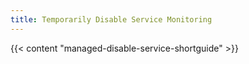 ```yaml
---
title: Temporarily Disable Service Monitoring
---
```


{{< content "managed-disable-service-shortguide" >}}